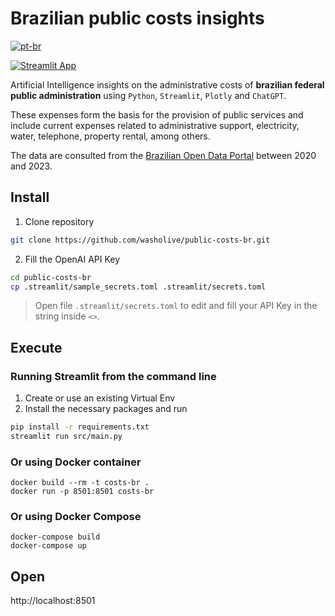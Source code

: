# Brazilian public costs insights

[![pt-br](https://img.shields.io/badge/lang-pt--br-green.svg)](https://github.com/washolive/public-costs-br/blob/main/README.pt-br.md)

[![Streamlit App](https://static.streamlit.io/badges/streamlit_badge_black_white.svg)](https://public-costs-br.streamlit.app/)

Artificial Intelligence insights on the administrative costs of **brazilian federal public administration** using `Python`, `Streamlit`, `Plotly` and `ChatGPT`.

These expenses form the basis for the provision of public services and include current expenses related to administrative support, electricity, water, telephone, property rental, among others.

The data are consulted from the [Brazilian Open Data Portal](https://dados.gov.br/dados/conjuntos-dados/raio-x-da-administracao-publica-federal) between 2020 and 2023.

## Install

1. Clone repository
```bash
git clone https://github.com/washolive/public-costs-br.git
```
2. Fill the OpenAI API Key
```bash
cd public-costs-br
cp .streamlit/sample_secrets.toml .streamlit/secrets.toml
```
> Open file `.streamlit/secrets.toml` to edit and fill your API Key in the string inside `<>`.

## Execute

### Running Streamlit from the command line
1. Create or use an existing Virtual Env
2. Install the necessary packages and run
```bash
pip install -r requirements.txt
streamlit run src/main.py
```

### Or using Docker container
```
docker build --rm -t costs-br .
docker run -p 8501:8501 costs-br
```

### Or using Docker Compose
```
docker-compose build
docker-compose up
```

## Open
http://localhost:8501
